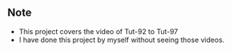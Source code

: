 ## Note
- This project covers the video of Tut-92 to Tut-97
- I have done this project by myself without seeing those videos.